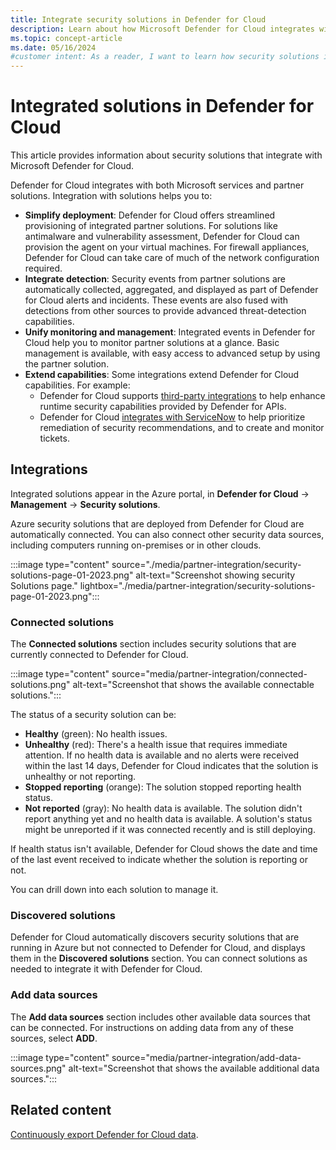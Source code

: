 ```yaml
---
title: Integrate security solutions in Defender for Cloud
description: Learn about how Microsoft Defender for Cloud integrates with partner solutions to enhance your security posture and protect your Azure resources.
ms.topic: concept-article
ms.date: 05/16/2024
#customer intent: As a reader, I want to learn how security solutions integrate into Defender for Cloud.
---
```


# Integrated solutions in Defender for Cloud

This article provides information about security solutions that integrate with Microsoft Defender for Cloud.

Defender for Cloud integrates with both Microsoft services and partner solutions. Integration with solutions helps you to:

- **Simplify deployment**: Defender for Cloud offers streamlined provisioning of integrated partner solutions. For solutions like antimalware and vulnerability assessment, Defender for Cloud can provision the agent on your virtual machines. For firewall appliances, Defender for Cloud can take care of much of the network configuration required.
- **Integrate detection**: Security events from partner solutions are automatically collected, aggregated, and displayed as part of Defender for Cloud alerts and incidents. These events are also fused with detections from other sources to provide advanced threat-detection capabilities.
- **Unify monitoring and management**: Integrated events in Defender for Cloud help you to monitor partner solutions at a glance. Basic management is available, with easy access to advanced setup by using the partner solution.
- **Extend capabilities**: Some integrations extend Defender for Cloud capabilities. For example:
    - Defender for Cloud supports [third-party integrations](defender-partner-applications.md) to help enhance runtime security capabilities provided by Defender for APIs.
    - Defender for Cloud [integrates with ServiceNow](integration-servicenow.md) to help prioritize remediation of security recommendations, and to create and monitor tickets.


## Integrations

Integrated solutions appear in the Azure portal, in **Defender for Cloud** -> **Management** -> **Security solutions**.

Azure security solutions that are deployed from Defender for Cloud are automatically connected. You can also connect other security data sources, including computers running on-premises or in other clouds.

:::image type="content" source="./media/partner-integration/security-solutions-page-01-2023.png" alt-text="Screenshot showing security Solutions page." lightbox="./media/partner-integration/security-solutions-page-01-2023.png":::

### Connected solutions

The **Connected solutions** section includes security solutions that are currently connected to Defender for Cloud.

:::image type="content" source="media/partner-integration/connected-solutions.png" alt-text="Screenshot that shows the available connectable solutions.":::

The status of a security solution can be:

- **Healthy** (green): No health issues.
- **Unhealthy** (red): There's a health issue that requires immediate attention. If no health data is available and no alerts were received within the last 14 days, Defender for Cloud indicates that the solution is unhealthy or not reporting.
- **Stopped reporting** (orange): The solution stopped reporting health status.
- **Not reported** (gray): No health data is available. The solution didn't report anything yet and no health data is available. A solution's status might be unreported if it was connected recently and is still deploying.

If health status isn't available, Defender for Cloud shows the date and time of the last event received to indicate whether the solution is reporting or not.

You can drill down into each solution to manage it.

### Discovered solutions

Defender for Cloud automatically discovers security solutions that are running in Azure but not connected to Defender for Cloud, and displays them in the **Discovered solutions** section. You can connect solutions as needed to integrate it with Defender for Cloud.

### Add data sources

The **Add data sources** section includes other available data sources that can be connected. For instructions on adding data from any of these sources, select **ADD**.

:::image type="content" source="media/partner-integration/add-data-sources.png" alt-text="Screenshot that shows the available additional data sources.":::






## Related content

[Continuously export Defender for Cloud data](continuous-export.md).
